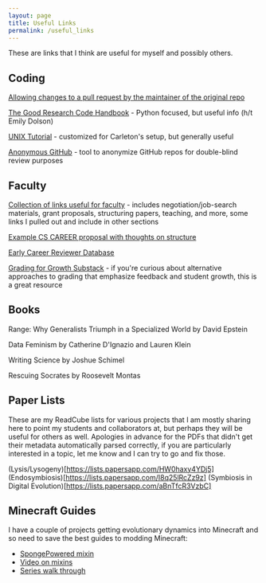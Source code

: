 ```yaml
---
layout: page
title: Useful Links
permalink: /useful_links
---
```


These are links that I think are useful for myself and possibly others.

## Coding

[Allowing changes to a pull request by the maintainer of the original repo](https://docs.github.com/en/pull-requests/collaborating-with-pull-requests/working-with-forks/allowing-changes-to-a-pull-request-branch-created-from-a-fork)

[The Good Research Code Handbook](https://goodresearch.dev/index.html) - Python focused, but useful info (h/t Emily Dolson)

[UNIX Tutorial](https://cs.carleton.edu/faculty/jondich/documents/unixtutorial/) - customized for Carleton's setup, but generally useful

[Anonymous GitHub](https://anonymous.4open.science/) - tool to anonymize GitHub repos for double-blind review purposes

## Faculty
[Collection of links useful for faculty](https://github.com/crazyhottommy/The-world-of-faculty) - includes negotiation/job-search materials, grant proposals, structuring papers, teaching, and more, some links I pulled out and include in other sections

[Example CS CAREER proposal with thoughts on structure](https://austinhenley.com/blog/500kgrant.html)

[Early Career Reviewer Database](https://sites.google.com/view/ecrdatabase/home)

[Grading for Growth Substack](https://gradingforgrowth.com/) - if you're curious about alternative approaches to grading that emphasize feedback and student growth, this is a great resource

## Books

Range: Why Generalists Triumph in a Specialized World by David Epstein 

Data Feminism by Catherine D'Ignazio and Lauren Klein

Writing Science by Joshue Schimel

Rescuing Socrates by Roosevelt Montas

## Paper Lists
These are my ReadCube lists for various projects that I am mostly sharing here to point my students and collaborators at, but perhaps they will be useful for others as well.
Apologies in advance for the PDFs that didn't get their metadata automatically parsed correctly, if you are particularly interested in a topic, let me know and I can try to go and fix those.

(Lysis/Lysogeny)[https://lists.papersapp.com/HW0haxy4YDj5]
(Endosymbiosis)[https://lists.papersapp.com/I8q25lRcZz9z]
(Symbiosis in Digital Evolution)[https://lists.papersapp.com/aBnTfcR3VzbC]

## Minecraft Guides
I have a couple of projects getting evolutionary dynamics into Minecraft and so need to save the best guides to modding Minecraft:

* [SpongePowered mixin](https://github.com/SpongePowered/Mixin/wiki)
* [Video on mixins](https://www.youtube.com/watch?v=Y4rqyv0qbps&t=43s)
* [Series walk through](https://www.youtube.com/playlist?list=PLHTNHyaaUBPYq-lKVfrtkjXaGn9UGS3Iq)

